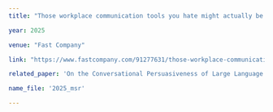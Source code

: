 ```yaml
---
title: "Those workplace communication tools you hate might actually be good for you"

year: 2025

venue: "Fast Company"

link: "https://www.fastcompany.com/91277631/those-workplace-communication-tools-you-hate-might-actually-be-good"

related_paper: 'On the Conversational Persuasiveness of Large Language Models: A Randomized Controlled Trial'

name_file: '2025_msr'

---
```


